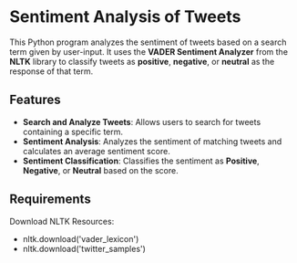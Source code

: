 # Sentiment Analysis of Tweets

This Python program analyzes the sentiment of tweets based on a search term given by user-input. It uses the **VADER Sentiment Analyzer** from the **NLTK** library to classify tweets as **positive**, **negative**, or **neutral** as the response of that term.

## Features

- **Search and Analyze Tweets**: Allows users to search for tweets containing a specific term.
- **Sentiment Analysis**: Analyzes the sentiment of matching tweets and calculates an average sentiment score.
- **Sentiment Classification**: Classifies the sentiment as **Positive**, **Negative**, or **Neutral** based on the score.

## Requirements
Download NLTK Resources: 
- nltk.download('vader_lexicon')
- nltk.download('twitter_samples')
